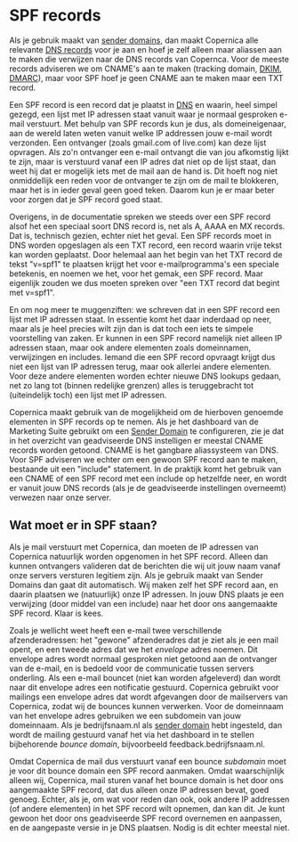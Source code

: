 # SPF records

Als je gebruik maakt van [sender domains](sender-domains), dan maakt Copernica
alle relevante [DNS records](dns) voor je aan en hoef je zelf alleen maar aliassen
aan te maken die verwijzen naar de DNS records van Copernca. Voor de meeste 
records adviseren we om CNAME's aan te maken (tracking domain, [DKIM](dkim), 
[DMARC](dmarc)), maar voor SPF hoef je geen CNAME aan te maken maar een TXT record.

Een SPF record is een record dat je plaatst in [DNS](dns) en waarin, heel simpel
gezegd, een lijst met IP adressen staat vanuit waar je normaal gesproken e-mail 
verstuurt. Met behulp van SPF records kun je dus, als domeineigenaar, aan de
wereld laten weten vanuit welke IP addressen jouw e-mail wordt verzonden. Een
ontvanger (zoals gmail.com of live.com) kan deze lijst opvragen. Als zo'n ontvanger 
een e-mail ontvangt die van jou afkomstig lijkt te zijn, maar is verstuurd vanaf 
een IP adres dat niet op de lijst staat, dan weet hij dat er mogelijk iets met 
de mail aan de hand is. Dit hoeft nog niet onmiddellijk een reden voor de ontvanger 
te zijn om de mail te blokkeren, maar het is in ieder geval geen goed teken. Daarom 
kun je er maar beter voor zorgen dat je SPF record goed staat.

Overigens, in de documentatie spreken we steeds over een SPF record alsof het 
een speciaal soort DNS record is, net als A, AAAA en MX records. Dat is, technisch
gezien, echter niet het geval. Een SPF records moet in DNS worden opgeslagen als
een TXT record, een record waarin vrije tekst kan worden geplaatst. Door helemaal
aan het begin van het TXT record de tekst "v=spf1" te plaatsen krijgt het voor
e-mailprogramma's een speciale betekenis, en noemen we het, voor het gemak, een
SPF record. Maar eigenlijk zouden we dus moeten spreken over "een TXT record dat
begint met v=spf1".

En om nog meer te muggenziften: we schreven dat in een SPF record een lijst met 
IP adressen staat. In essentie komt het daar inderdaad op neer, maar als je heel 
precies wilt zijn dan is dat toch een iets te simpele voorstelling van zaken. Er 
kunnen in een SPF record namelijk niet alleen IP adressen staan, maar ook andere
elementen zoals domeinnamen, verwijzingen en includes. Iemand die een SPF record
opvraagt krijgt dus niet een lijst van IP adressen terug, maar ook allerlei andere
elementen. Voor deze andere elementen worden echter nieuwe DNS lookups gedaan, 
net zo lang tot (binnen redelijke grenzen) alles is teruggebracht tot (uiteindelijk
toch) een lijst met IP adressen.

Copernica maakt gebruik van de mogelijkheid om de hierboven genoemde elementen 
in SPF records op te nemen. Als je het dashboard van de Marketing Suite gebruikt 
om een [Sender Domain](sender-domains) te configureren, zie je dat in het overzicht
van geadviseerde DNS instelligen er meestal CNAME records worden getoond. CNAME
is het gangbare aliassysteem van DNS. Voor SPF adviseren we echter om een gewoon
SPF record aan te maken, bestaande uit een "include" statement. In de praktijk 
komt het gebruik van een CNAME of een SPF record met een include op hetzelfde
neer, en wordt er vanuit jouw DNS records (als je de geadviseerde instellingen 
overneemt) verwezen naar onze server.


## Wat moet er in SPF staan?

Als je mail verstuurt met Copernica, dan moeten de IP adressen van Copernica
natuurlijk worden opgenomen in het SPF record. Alleen dan kunnen ontvangers
valideren dat de berichten die wij uit jouw naam vanaf onze servers versturen legitiem
zijn. Als je gebruik maakt van Sender Domains dan gaat dit automatisch. Wij maken
zelf het SPF record aan, en daarin plaatsen we (natuurlijk) onze IP adressen. 
In jouw DNS plaats je een verwijzing (door middel van een include) naar het door 
ons aangemaakte SPF record. Klaar is kees.

Zoals je wellicht weet heeft een e-mail twee verschillende afzenderadressen: het
"gewone" afzenderadres dat je ziet als je een mail opent, en een tweede adres
dat we het *envelope* adres noemen. Dit envelope adres wordt normaal gesproken
niet getoond aan de ontvanger van de e-mail, en is bedoeld voor de communicatie
tussen servers onderling. Als een e-mail bouncet (niet kan worden afgeleverd)
dan wordt naar dit envelope adres een notificatie gestuurd. Copernica gebruikt
voor mailings een envelope adres dat wordt afgevangen door de mailservers van 
Copernica, zodat wij de bounces kunnen verwerken. Voor de domeinnaam van het 
envelope adres gebruiken we een subdomein van jouw domeinnaam. Als je bedrijfsnaam.nl
als [sender domain](sender-domains) hebt ingesteld, dan wordt de mailing gestuurd
vanaf het via het dashboard in te stellen bijbehorende *bounce domain*, 
bijvoorbeeld feedback.bedrijfsnaam.nl.

Omdat Copernica de mail dus verstuurt vanaf een bounce *subdomain* moet je voor
dit bounce domain een SPF record aanmaken. Omdat waarschijnlijk alleen wij, 
Copernica, mail sturen vanaf het bounce domain is het door ons aangemaakte SPF
record, dat dus alleen onze IP adressen bevat, goed genoeg. Echter, als je, om 
wat voor reden dan ook, ook andere IP addressen (of andere elementen) in het SPF 
record wilt opnemen, dan kan dit. Je kunt gewoon het door ons geadviseerde SPF
record overnemen en aanpassen, en de aangepaste versie in je DNS plaatsen. Nodig 
is dit echter meestal niet.
